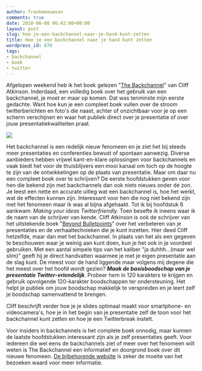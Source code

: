 ```yaml
---
author: frankmeeuwsen
comments: true
date: 2010-06-08 06:42:08+00:00
layout: post
slug: hoe-je-een-backchannel-naar-je-hand-kunt-zetten
title: Hoe je een backchannel naar je hand kunt zetten
wordpress_id: 879
tags:
- backchannel
- boek
- twitter
---
```


Afgelopen weekend heb ik het boek gelezen "[The Backchannel](http://www.managementboek.nl/boek/9780321659514/the_backchannel_cliff_atkinson?affiliate=1703)" van Cliff Atkinson. Inderdaad, een volledig boek over het gebruik van een backchannel, je moet er maar op komen. Dat was tenminste mijn eerste gedachte. Want hoe kun je een compleet boek vullen over de stroom twitterberichten en foto's die naast, achter of onzichtbaar voor je op een scherm verschijnen en waar het publiek direct over je presentatie of over jouw presentatiekwaliteiten praat.

[![](http://farm5.static.flickr.com/4026/4639789737_a85b73b50e.jpg)](http://www.flickr.com/photos/dailym/4639789737/)

Het backchannel is een redelijk nieuw fenomeen en je ziet het bij steeds meer presentaties en conferenties bewust of spontaan aanwezig. Diverse aanbieders hebben vrijwel kant-en-klare oplossingen voor backchannels en vaak biedt het voor de thuisblijvers een mooi kanaal om toch op de hoogte te zijn van de ontwikkelingen op de plaats van presentatie. Maar om daar nu een compleet boek over te schrijven? De eerste hoofdstukken geven voor hen die bekend zijn met backchannels dan ook niets nieuws onder de zon. Je leest een nette en accurate uitleg wat een backchannel is, hoe het werkt, wat de effecten kunnen zijn. Interessant voor hen die nog niet bekend zijn met het fenomeen maar ik was al bijna afgehaakt. Tot ik bij hoofdstuk 6 aankwam: _Making your ideas Twitterfriendly._ Toen besefte ik ineens waar ik de naam van de schrijver van kende. Cliff Atkinson is ook de schrijver van het uitstekende boek "[Beyond Bulletpoints](http://www.bol.com/nl/p/engelse-boeken/beyond-bullet-points/1001004005442568/index.html)" over het verbeteren van je presentaties en de verhaaltechnieken die je kunt inzetten. Hier deed Cliff hetzelfde, maar dan met het backchannel. In plaats van het als een gegeven te beschouwen waar je weinig aan kunt doen, kun je het ook in je voordeel gebruiken. Met een aantal simpele tips van het kaliber "ja duhhh...(maar wel slim)" geeft hij je direct handvatten waarmee je met je eigen presentatie aan de slag kunt. De meest voor de hand liggende maar volgens mij degene die het meest over het hoofd wordt gezien? _**Maak de basisboodschap van je presentatie Twitter-vriendelijk**_. Probeer hem in 120 karakters te krijgen en gebruik opvolgende 120-karakter boodschappen ter ondersteuning. Het helpt je publiek om jouw boodschap makkelijk te verspreiden en je leert zelf je boodschap samenvattend te brengen.

Cliff beschrijft verder hoe je je slides optimaal maakt voor smartphone- en videocamera's, hoe je in het begin van je presentatie zelf de toon voor het backchannel kunt zetten en hoe je een Twitterbreak instelt.

Voor insiders in backchannels is het complete boek onnodig, maar kunnen de laatste hoofdstukken interessant zijn als je zelf presentaties geeft. Voor iedereen die wel eens de backchannels ziet of meer over het fenomeen wilt weten is The Backchannel een informatief en doorgrond boek over dit nieuwe fenomeen. [De bijbehorende website](http://www.backchannelbook.com/) is zeker de moeite van het bezoeken waard voor meer informatie.
